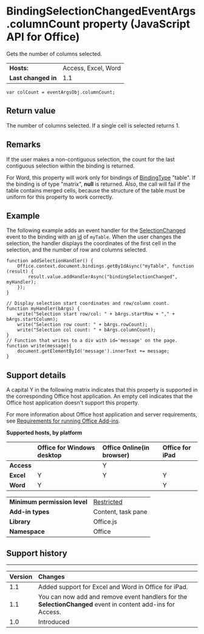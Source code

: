 
# BindingSelectionChangedEventArgs.columnCount property (JavaScript API for Office)
Gets the number of columns selected.

|||
|:-----|:-----|
|**Hosts:**|Access, Excel, Word|
|**Last changed in**|1.1|

```
var colCount = eventArgsObj.columnCount;
```


## Return value

The number of columns selected. If a single cell is selected returns 1.


## Remarks

If the user makes a non-contiguous selection, the count for the last contiguous selection within the binding is returned. 

For Word, this property will work only for bindings of [BindingType](../reference/enumerations/bindingtype-enumeration.md) "table". If the binding is of type "matrix", **null** is returned. Also, the call will fail if the table contains merged cells, because the structure of the table must be uniform for this property to work correctly.


## Example

The following example adds an event handler for the [SelectionChanged](../reference/shared/binding-object/selection-changed-event/bindingselectionchanged-event.md) event to the binding with an [id](../reference/shared/binding-object/id-property.md) of `myTable`. When the user changes the selection, the handler displays the coordinates of the first cell in the selection, and the number of row and columns selected.


```
function addSelectionHandler() {
    Office.context.document.bindings.getByIdAsync("myTable", function (result) {
        result.value.addHandlerAsync("bindingSelectionChanged", myHandler);
    });
}

// Display selection start coordinates and row/column count.
function myHandler(bArgs) {
    write("Selection start row/col: " + bArgs.startRow + "," + bArgs.startColumn);
    write("Selection row count: " + bArgs.rowCount);
    write("Selection col count: " + bArgs.columnCount);
}
// Function that writes to a div with id='message' on the page.
function write(message){
    document.getElementById('message').innerText += message; 
}
```


## Support details
<a name="bk_support"> </a>

A capital Y in the following matrix indicates that this property is supported in the corresponding Office host application. An empty cell indicates that the Office host application doesn't support this property.

For more information about Office host application and server requirements, see [Requirements for running Office Add-ins](http://msdn.microsoft.com/library/67340567-bb9a-498c-96d3-3f52f28c16bc%28Office.15%29.aspx).


**Supported hosts, by platform**


||**Office for Windows desktop**|**Office Online(in browser)**|**Office for iPad**|
|:-----|:-----|:-----|:-----|
|**Access**||Y||
|**Excel**|Y|Y|Y|
|**Word**|Y||Y|

|||
|:-----|:-----|
|**Minimum permission level**|[Restricted](http://msdn.microsoft.com/library/da2efadc-4ebf-45fe-be39-397ac1eb1dbd%28Office.15%29.aspx)|
|**Add-in types**|Content, task pane|
|**Library**|Office.js|
|**Namespace**|Office|

## Support history
<a name="bk_history"> </a>




****


|**Version**|**Changes**|
|:-----|:-----|
|1.1|Added support for Excel and Word in Office for iPad.|
|1.1|You can now add and remove event handlers for the  **SelectionChanged** event in content add-ins for Access.|
|1.0|Introduced|
